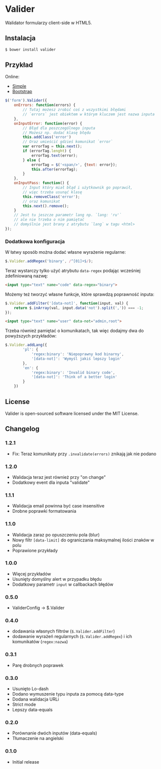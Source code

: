 # Valider
Walidator formularzy client-side w HTML5.


## Instalacja
```sh
$ bower install valider
```

## Przykład
Online:
- [Simple](http://9px.pl/Projects/Valider/demos/example.html)
- [Bootstrap](http://9px.pl/Projects/Valider/demos/bootstrap.html)

```js
$('form').Valider({
    onErrors: function(errors) {
        // Tutaj możesz zrobić coś z wszystkimi błędami
        // `errors` jest obiektem w którym kluczem jest nazwa inputa
    },
    onInputError: function(error) {
        // Błąd dla poszczególnego inputa
        // Możesz np. dodać klasę błędu
        this.addClass('error')
        // Oraz umieścić gdzieś komunikat `error`
        var errorTag = this.next();
        if (errorTag.lenght) {
            errorTag.text(error);
        } else {
            errorTag = $('<span/>', {text: error});
            this.after(errorTag);
        }
    },
    onInputPass: function() {
        // Input który miał błąd i użytkownik go poprawił,
        // więc trzeba usunąć klasę
        this.removeClass('error');
        // oraz komunikat
        this.next().remove();
    }
    // Jest tu jeszcze parametr lang np. `lang: 'ru'`
    // ale nie trzeba o nim pamiętać
    // domyślnie jest brany z atrybutu `lang` w tagu <html>
});
```

### Dodatkowa konfiguracja

W łatwy sposób można dodać własne wyrażenie regularne:
```js
$.Valider.addRegex('binary', /^[01]+$/);
```
Teraz wystarczy tylko użyć atrybutu `data-regex` podając wcześniej zdefiniowaną nazwę:
```html
<input type="text" name="code" data-regex="binary">
```

Możemy też tworzyć własne funkcje, które sprawdzą poprawność inputa:
```js
$.Valider.addFilter('[data-not]', function(input, val) {
    return $.inArray(val, input.data('not').split(',')) === -1;
});
```
```html
<input type="text" name="user" data-not="admin,root">
```

Trzeba również pamiętać o komunikatach, tak więc dodajmy dwa do powyższych przykładów:
```js
$.Valider.addLang({
        'pl': {
            'regex:binary': 'Niepoprawny kod binarny',
            '[data-not]': 'Wymyśl jakiś lepszy login'
        },
        'en': {
            'regex:binary': 'Invalid binary code',
            '[data-not]': 'Think of a better login'
        }
    })
```

## License
Valider is open-sourced software licensed under the MIT License.

## Changelog

### 1.2.1
- Fix: Teraz komunikaty przy `.invalidate(errors)` znikają jak nie podano

### 1.2.0
- Walidacja teraz jest również przy "on change"
- Dodatkowy event dla inputa "validate"

### 1.1.1
- Walidacja email powinna być case insensitive
- Drobne poprawki formatowania

### 1.1.0
- Walidacja zaraz po opuszczeniu pola (blur)
- Nowy filtr `[data-limit]` do ograniczania maksymalnej ilości znaków w polu
- Poprawione przykłady

### 1.0.0
- Więcej przykładów
- Usunięty domyślny alert w przypadku błędu
- Dodatkowy parametr `input` w callbackach błędów

### 0.5.0
- ValiderConfig -> $.Valider

### 0.4.0
- dodawania własnych filtrów (`$.Valider.addFilter`)
- dodawanie wyrażeń regularnych (`$.Valider.addRegex`) i ich komunikatów (`regex:nazwa`)

### 0.3.1
- Parę drobnych poprawek

### 0.3.0
- Usunięto Lo-dash
- Dodano wymuszenie typu inputa za pomocą data-type
- Dodana walidacja URLi
- Strict mode
- Lepszy data-equals

### 0.2.0
- Porównanie dwóch inputów (data-equals)
- Tłumaczenie na angielski

### 0.1.0
- Initial release
